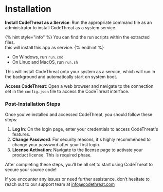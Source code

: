 # Installation

**Install CodeThreat as a Service**: Run the appropriate command file as an administrator to install CodeThreat as a system service.

{% hint style="info" %}
You can find the run scripts within the extracted files.\
this will install this app as service.
{% endhint %}

* On Windows, run `run.cmd`
* On Linux and MacOS, run `run.sh`

This will install CodeThreat onto your system as a service, which will run in the background and automatically start on system boot.

**Access CodeThreat**: Open a web browser and navigate to the connection set in the `config.json` file to access the CodeThreat interface.

### Post-Installation Steps

Once you've installed and accessed CodeThreat, you should follow these steps:

1. **Log In**: On the login page, enter your credentials to access CodeThreat's features.
2. **Change Password**: For security reasons, it's highly recommended to change your password after your first login.
3. **License Activation**: Navigate to the license page to activate your product license. This is required phase.

After completing these steps, you'll be all set to start using CodeThreat to secure your source code!

If you encounter any issues or need further assistance, don't hesitate to reach out to our support team at info@codethreat.com
